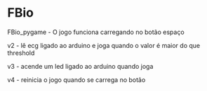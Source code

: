 # FBio

FBio_pygame - O jogo funciona carregando no botão espaço

v2 - lê ecg ligado ao arduino e joga quando o valor é maior do que threshold

v3 - acende um led ligado ao arduino quando joga

v4 - reinicia o jogo quando se carrega no botão
